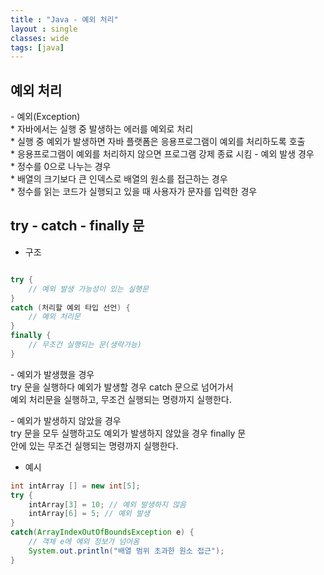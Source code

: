 ```yaml
---
title : "Java - 예외 처리"
layout : single
classes: wide
tags: [java]
---
```


## 예외 처리  
\- 예외(Exception)  
    \* 자바에서는 실행 중 발생하는 에러를 예외로 처리  
    \* 실행 중 예외가 발생하면 자바 플랫폼은 응용프로그램이 예외를 처리하도록 호출  
    \* 응용프로그램이 예외를 처리하지 않으면 프로그램 강제 종료 시킴
\- 예외 발생 경우  
    \* 정수를 0으로 나누는 경우  
    \* 배열의 크기보다 큰 인덱스로 배열의 원소를 접근하는 경우  
    \* 정수를 읽는 코드가 실행되고 있을 때 사용자가 문자를 입력한 경우  

## try - catch - finally 문  
* 구조  

```java

try {
    // 예외 발생 가능성이 있는 실행문
}
catch (처리할 예외 타입 선언) {
    // 예외 처리문
}
finally {
    // 무조건 실행되는 문(생략가능)
}
```

\- 예외가 발생했을 경우  
try 문을 실행하다 예외가 발생할 경우 catch 문으로 넘어가서  
예외 처리문을 실행하고, 무조건 실행되는 명령까지 실행한다.  
  
\- 예외가 발생하지 않았을 경우  
try 문을 모두 실행하고도 예외가 발생하지 않았을 경우 finally 문  
안에 있는 무조건 실행되는 명령까지 실행한다.

* 예시  

```java
int intArray [] = new int[5];
try {
    intArray[3] = 10; // 예외 발생하지 않음
    intArray[6] = 5; // 예외 발생
}
catch(ArrayIndexOutOfBoundsException e) {
    // 객체 e에 예외 정보가 넘어옴
    System.out.println("배열 범위 초과한 원소 접근");
}
```